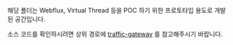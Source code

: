 해당 폴더는 Webflux, Virtual Thread 등을 POC 하기 위한 프로토타입 용도로 개발된 공간입니다.

소스 코드를 확인하시려면 상위 경로에 <a href = "https://github.com/sh970901/traffic-limiter/tree/master/traffic-gateway">traffic-gateway</a> 를 참고해주시기 바랍니다.
